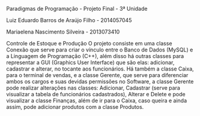 Paradigmas de Programação - Projeto Final - 3ª Unidade

Luiz Eduardo Barros de Araújo Filho - 2014057045

Mariaelena Nascimento Silveira - 2013073410

Controle de Estoque e Produção
	O projeto consiste em uma classe Conexão que serve para criar o vínculo entre o Banco de Dados (MySQL) e a Linguagem de Programação (C++), além disso há outras classes para representar a GUI (Graphics User Interface) que são elas: adicionar, cadastrar e alterar, no tocante aos funcionários.
	Há também a classe Caixa, para o terminal de vendas, e a classe Gerente, que serve para diferenciar ambos os cargos e suas devidas permissões no Software,  a classe Gerente pode realizar alterações nas classes: Adicionar, Cadastrar (serve para visualizar a tabela de funcionários cadastrados), Alterar e Delete e pode visualizar a classe Finanças, além de ir para o Caixa, caso queira e ainda assim, pode adicionar produtos com a classe Produtos.

